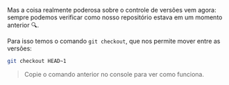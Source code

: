 Mas a coisa realmente poderosa sobre o controle de versões vem agora: sempre podemos verificar como nosso repositório estava em um momento anterior :mag:.  

Para isso temos o comando `git checkout`, que nos permite mover entre as versões:

```bash
git checkout HEAD~1
```

> Copie o comando anterior no console para ver como funciona.
